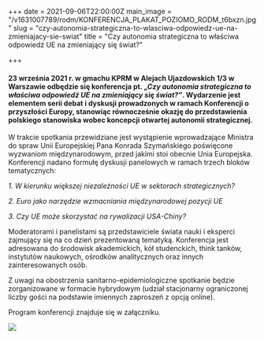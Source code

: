 +++
date = 2021-09-06T22:00:00Z
main_image = "/v1631007789/rodm/KONFERENCJA_PLAKAT_POZIOMO_RODM_t6bxzn.jpg"
slug = "czy-autonomia-strategiczna-to-wlasciwa-odpowiedz-ue-na-zmieniajacy-sie-swiat"
title = "Czy autonomia strategiczna to właściwa odpowiedź UE na zmieniający się świat?"

+++
#### **23 września 2021 r. w gmachu KPRM w Alejach Ujazdowskich 1/3 w Warszawie odbędzie się konferencja pt. „_Czy autonomia strategiczna to właściwa odpowiedź UE na zmieniający się świat?”_. Wydarzenie jest elementem serii debat i dyskusji prowadzonych w ramach Konferencji o przyszłości Europy, stanowiąc równocześnie okazję do przedstawienia polskiego stanowiska wobec koncepcji otwartej autonomii strategicznej.**

W trakcie spotkania przewidziane jest wystąpienie wprowadzające Ministra do spraw Unii Europejskiej Pana Konrada Szymańskiego poświęcone wyzwaniom międzynarodowym, przed jakimi stoi obecnie Unia Europejska. Konferencji nadano formułę dyskusji panelowych w ramach trzech bloków tematycznych:

_1. W kierunku większej niezależności UE w sektorach strategicznych?_

_2. Euro jako narzędzie wzmacniania międzynarodowej pozycji UE_

_3. Czy UE może skorzystać na rywalizacji USA-Chiny?_

Moderatorami i panelistami są przedstawiciele świata nauki i eksperci zajmujący się na co dzień prezentowaną tematyką. Konferencja jest adresowana do środowisk akademickich, kół studenckich, think tanków, instytutów naukowych, ośrodków analitycznych oraz innych zainteresowanych osób.

Z uwagi na obostrzenia sanitarno-epidemiologiczne spotkanie będzie zorganizowane w formacie hybrydowym (udział stacjonarny ograniczonej liczby gości na podstawie imiennych zaproszeń z opcją online).

Program konferencji znajduje się w załączniku. 

![](https://res.cloudinary.com/inspro/image/upload/v1631008222/rodm/KONFERENCJA_PLAKAT_PIONOWO_RODM_rw3xzd.jpg)